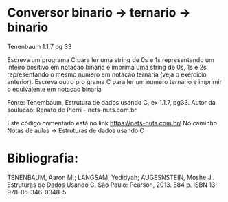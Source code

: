# Conversor binario -> ternario -> binario
Tenenbaum 1.1.7 pg 33

Escreva um programa C para ler uma string de 0s e 1s representando um inteiro
positivo em notacao binaria e imprima uma string de 0s, 1s e 2s representando o
mesmo numero em notacao ternaria (veja o exercicio anterior). Escreva outro pro
grama C para ler um numero ternario e imprimir o equivalente em notacao binaria

Fonte: Tenembaum, Estrutura de dados usando C, ex 1.1.7, pg33.
Autor da soulucao: Renato de Pierri - nets-nuts.com.br

Este código comentado está no link https://nets-nuts.com.br/
No caminho  Notas de aulas -> Estruturas de dados usando C

# Bibliografia:

TENENBAUM, Aaron M.; LANGSAM, Yedidyah; AUGESNSTEIN, Moshe J.. Estruturas de Dados Usando C. 
São Paulo: Pearson, 2013. 884 p. ISBN 13: 978-85-346-0348-5
